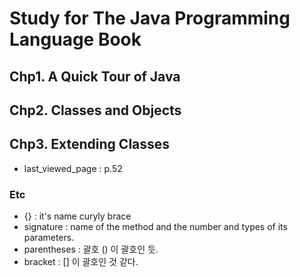 # Study for The Java Programming Language Book

## Chp1. A Quick Tour of Java

## Chp2. Classes and Objects

## Chp3. Extending Classes


* last_viewed_page : p.52

### Etc
- {} : it's name curyly brace
- signature : name of the method and
the number and types of its parameters.
- parentheses : 괄호 () 이 괄호인 듯.
- bracket : [] 이 괄호인 것 같다.

